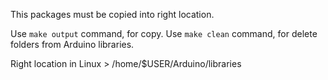 
This packages must be copied into right location.

Use `make output` command, for copy.
Use `make clean` command, for delete folders from Arduino libraries.

Right location in Linux > /home/$USER/Arduino/libraries